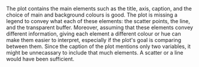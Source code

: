 The plot contains the main elements such as the title, axis, caption, and the choice of main and background colours is good.
The plot is missing a legend to convey what each of these elements: the scatter points, the line, and the transparent buffer. 
Moreover, assuming that these elements convey different information, giving each element a different colour or hue can make 
them easier to interpret, especially if the plot's goal is comparing between them.
Since the caption of the plot mentions only two variables, it might be unnecassary to include 
that much elements. A scatter or a line would have been sufficient.
